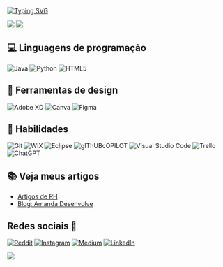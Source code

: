 [![Typing SVG](https://readme-typing-svg.demolab.com?font=Fira+Code&weight=300&size=50&duration=4000&pause=1&color=F7F7F7&width=900&height=100&lines=Hello+World!;I'm+Amanda+Rosa%2C)](https://git.io/typing-svg)

  ![](http://github-profile-summary-cards.vercel.app/api/cards/stats?username=amandarosab&theme=outrun) 
  ![](http://github-profile-summary-cards.vercel.app/api/cards/most-commit-language?username=amandarosab&theme=outrun)


## 💻 Linguagens de programação

![Java](https://img.shields.io/badge/java-%23ED8B00.svg?style=for-the-badge&logo=openjdk&logoColor=white)
![Python](https://img.shields.io/badge/python-3670A0?style=for-the-badge&logo=python&logoColor=ffdd54)
![HTML5](https://img.shields.io/badge/html5-%23E34F26.svg?style=for-the-badge&logo=html5&logoColor=white)


## 🎨 Ferramentas de design

![Adobe XD](https://img.shields.io/badge/Adobe%20XD-470137?style=for-the-badge&logo=Adobe%20XD&logoColor=#FF61F6)
![Canva](https://img.shields.io/badge/Canva-%2300C4CC.svg?style=for-the-badge&logo=Canva&logoColor=white)
![Figma](https://img.shields.io/badge/figma-%23F24E1E.svg?style=for-the-badge&logo=figma&logoColor=white)


## 🔧 Habilidades 

![Git](https://img.shields.io/badge/GIT-E44C30?style=for-the-badge&logo=git&logoColor=white) ![WIX](https://img.shields.io/badge/Wix-000?style=for-the-badge&logo=wix&logoColor=white) ![Eclipse](https://img.shields.io/badge/Eclipse-2C2255?style=for-the-badge&logo=eclipse&logoColor=white) ![gIThUBcOPILOT](https://img.shields.io/badge/github%20copilot-000000?style=for-the-badge&logo=githubcopilot&logoColor=white) ![Visual Studio Code](https://img.shields.io/badge/Visual_Studio_Code-0078D4?style=for-the-badge&logo=visual%20studio%20code&logoColor=white) ![Trello](https://img.shields.io/badge/Trello-0052CC?style=for-the-badge&logo=trello&logoColor=white) ![ChatGPT](https://img.shields.io/badge/ChatGPT-74aa9c?style=for-the-badge&logo=openai&logoColor=white)


## 📚 Veja meus artigos

- [Artigos de RH](https://www.linkedin.com/in/amandarbelo/)
- [Blog: Amanda Desenvolve](https://amandadesenvolve.blogspot.com/)
  

## Redes sociais 📱

[![Reddit](https://img.shields.io/badge/Reddit-000?style=for-the-badge&logo=reddit&logoColor=FF4500)](https://www.reddit.com/user/Vast_Belt8086/) [![Instagram](https://img.shields.io/badge/-Instagram-%23E4405F?style=for-the-badge&logo=instagram&logoColor=white)]( https://www.instagram.com/ambelooo/) [![Medium](https://img.shields.io/badge/-Medium-%23000000?style=for-the-badge&logo=medium&logoColor=white)](https://medium.com/@amandarosaabelo) [![LinkedIn](https://img.shields.io/badge/LinkedIn-0077B5?style=for-the-badge&logo=linkedin&logoColor=white)]( https://www.linkedin.com/in/amandarosab/)


  <source media="(prefers-color-scheme: dark)" srcset="github-snake-dark.svg" />
  <source media="(prefers-color-scheme: light)" srcset="github-snake.svg" />
  <img src="https://raw.githubusercontent.com/Francine02/Francine02/output/snake.svg" />
